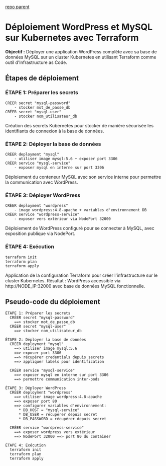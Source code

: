 [repo parent](../README.md)
# Déploiement WordPress et MySQL sur Kubernetes avec Terraform

**Objectif :** Déployer une application WordPress complète avec sa base de données MySQL sur un cluster Kubernetes en utilisant Terraform comme outil d'Infrastructure as Code.

## Étapes de déploiement

### ÉTAPE 1: Préparer les secrets

```
CRÉER secret "mysql-password" 
    - stocker mot_de_passe_db
CRÉER secret "mysql-user"
    - stocker nom_utilisateur_db
```

Création des secrets Kubernetes pour stocker de manière sécurisée les identifiants de connexion à la base de données.

### ÉTAPE 2: Déployer la base de données

```
CRÉER deployment "mysql" 
    - utiliser image mysql:5.6 + exposer port 3306
CRÉER service "mysql-service" 
    - exposer mysql en interne sur port 3306
```

Déploiement du conteneur MySQL avec son service interne pour permettre la communication avec WordPress.

### ÉTAPE 3: Déployer WordPress

```
CRÉER deployment "wordpress"
    - image wordpress:4.8-apache + variables d'environnement DB
CRÉER service "wordpress-service"
    - exposer vers extérieur via NodePort 32000
```

Déploiement de WordPress configuré pour se connecter à MySQL, avec exposition publique via NodePort.

### ÉTAPE 4: Exécution

```
terraform init
terraform plan
terraform apply
```

Application de la configuration Terraform pour créer l'infrastructure sur le cluster Kubernetes.
Résultat : WordPress accessible via http://NODE_IP:32000 avec base de données MySQL fonctionnelle.


## Pseudo-code du déploiement


```
ÉTAPE 1: Préparer les secrets
  CRÉER secret "mysql-password" 
    ==> stocker mot_de_passe_db
  CRÉER secret "mysql-user"
    ==> stocker nom_utilisateur_db

ÉTAPE 2: Déployer la base de données
  CRÉER deployment "mysql"
    ==> utiliser image mysql:5.6
    ==> exposer port 3306
    ==> récupérer credentials depuis secrets
    ==> appliquer labels pour identification
  
  CRÉER service "mysql-service"
    ==> exposer mysql en interne sur port 3306
    ==> permettre communication inter-pods

ÉTAPE 3: Déployer WordPress
  CRÉER deployment "wordpress" 
    ==> utiliser image wordpress:4.8-apache
    ==> exposer port 80
    ==> configurer variables d'environnement:
      * DB_HOST = "mysql-service"
      * DB_USER = récupérer depuis secret
      * DB_PASSWORD = récupérer depuis secret
  
  CRÉER service "wordpress-service"
    ==> exposer wordpress vers extérieur
    ==> NodePort 32000 ==> port 80 du container

ÉTAPE 4: Exécution
  terraform init
  terraform plan
  terraform apply
  
```